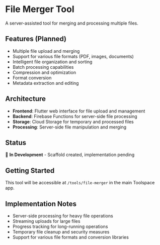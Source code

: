 # File Merger Tool

A server-assisted tool for merging and processing multiple files.

## Features (Planned)

- Multiple file upload and merging
- Support for various file formats (PDF, images, documents)
- Intelligent file organization and sorting
- Batch processing capabilities
- Compression and optimization
- Format conversion
- Metadata extraction and editing

## Architecture

- **Frontend**: Flutter web interface for file upload and management
- **Backend**: Firebase Functions for server-side file processing
- **Storage**: Cloud Storage for temporary and processed files
- **Processing**: Server-side file manipulation and merging

## Status

🚧 **In Development** - Scaffold created, implementation pending

## Getting Started

This tool will be accessible at `/tools/file-merger` in the main Toolspace app.

## Implementation Notes

- Server-side processing for heavy file operations
- Streaming uploads for large files
- Progress tracking for long-running operations
- Temporary file cleanup and security measures
- Support for various file formats and conversion libraries
